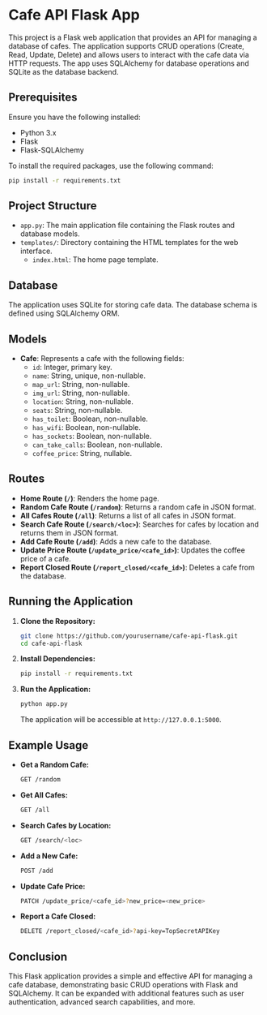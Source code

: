 # Cafe API Flask App

This project is a Flask web application that provides an API for managing a database of cafes. The application supports CRUD operations (Create, Read, Update, Delete) and allows users to interact with the cafe data via HTTP requests. The app uses SQLAlchemy for database operations and SQLite as the database backend.

## Prerequisites

Ensure you have the following installed:

- Python 3.x
- Flask
- Flask-SQLAlchemy

To install the required packages, use the following command:

```bash
pip install -r requirements.txt
```

## Project Structure

- `app.py`: The main application file containing the Flask routes and database models.
- `templates/`: Directory containing the HTML templates for the web interface.
  - `index.html`: The home page template.

## Database

The application uses SQLite for storing cafe data. The database schema is defined using SQLAlchemy ORM.

## Models

- **Cafe**: Represents a cafe with the following fields:
  - `id`: Integer, primary key.
  - `name`: String, unique, non-nullable.
  - `map_url`: String, non-nullable.
  - `img_url`: String, non-nullable.
  - `location`: String, non-nullable.
  - `seats`: String, non-nullable.
  - `has_toilet`: Boolean, non-nullable.
  - `has_wifi`: Boolean, non-nullable.
  - `has_sockets`: Boolean, non-nullable.
  - `can_take_calls`: Boolean, non-nullable.
  - `coffee_price`: String, nullable.

## Routes

- **Home Route (`/`)**: Renders the home page.
- **Random Cafe Route (`/random`)**: Returns a random cafe in JSON format.
- **All Cafes Route (`/all`)**: Returns a list of all cafes in JSON format.
- **Search Cafe Route (`/search/<loc>`)**: Searches for cafes by location and returns them in JSON format.
- **Add Cafe Route (`/add`)**: Adds a new cafe to the database.
- **Update Price Route (`/update_price/<cafe_id>`)**: Updates the coffee price of a cafe.
- **Report Closed Route (`/report_closed/<cafe_id>`)**: Deletes a cafe from the database.

## Running the Application

1. **Clone the Repository:**

   ```bash
   git clone https://github.com/yourusername/cafe-api-flask.git
   cd cafe-api-flask
   ```

2. **Install Dependencies:**

   ```bash
   pip install -r requirements.txt
   ```

3. **Run the Application:**

   ```bash
   python app.py
   ```

   The application will be accessible at `http://127.0.0.1:5000`.

## Example Usage

- **Get a Random Cafe:**

  ```bash
  GET /random
  ```

- **Get All Cafes:**

  ```bash
  GET /all
  ```

- **Search Cafes by Location:**

  ```bash
  GET /search/<loc>
  ```

- **Add a New Cafe:**

  ```bash
  POST /add
  ```

- **Update Cafe Price:**

  ```bash
  PATCH /update_price/<cafe_id>?new_price=<new_price>
  ```

- **Report a Cafe Closed:**

  ```bash
  DELETE /report_closed/<cafe_id>?api-key=TopSecretAPIKey
  ```

## Conclusion

This Flask application provides a simple and effective API for managing a cafe database, demonstrating basic CRUD operations with Flask and SQLAlchemy. It can be expanded with additional features such as user authentication, advanced search capabilities, and more.
